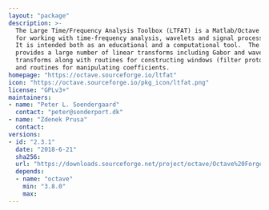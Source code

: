 ```yaml
---
layout: "package"
description: >-
  The Large Time/Frequency Analysis Toolbox (LTFAT) is a Matlab/Octave toolbox
  for working with time-frequency analysis, wavelets and signal processing.
  It is intended both as an educational and a computational tool.  The toolbox
  provides a large number of linear transforms including Gabor and wavelet
  transforms along with routines for constructing windows (filter prototypes)
  and routines for manipulating coefficients.
homepage: "https://octave.sourceforge.io/ltfat"
icon: "https://octave.sourceforge.io/pkg_icon/ltfat.png"
license: "GPLv3+"
maintainers:
- name: "Peter L. Soendergaard"
  contact: "peter@sonderport.dk"
- name: "Zdenek Prusa"
  contact:
versions:
- id: "2.3.1"
  date: "2018-6-21"
  sha256:
  url: "https://downloads.sourceforge.net/project/octave/Octave%20Forge%20Packages/Individual%20Package%20Releases/ltfat-2.3.1.tar.gz"
  depends:
  - name: "octave"
    min: "3.8.0"
    max:
---
```

